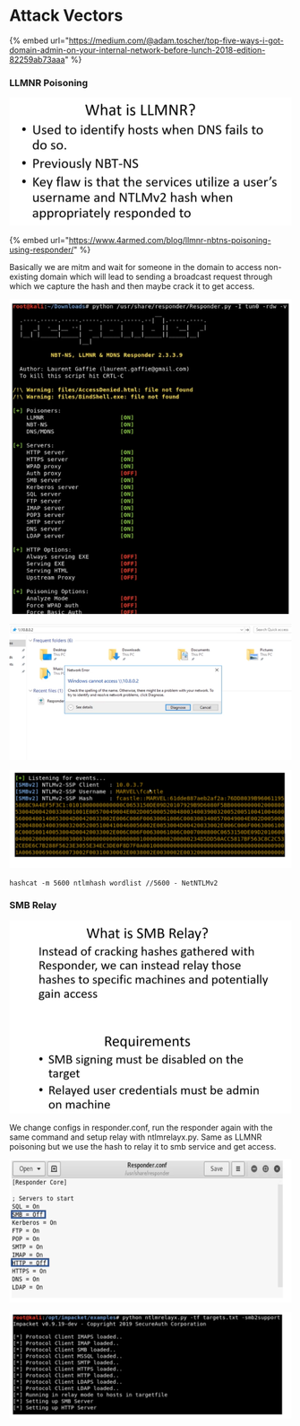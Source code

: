 # Attack Vectors

{% embed url="https://medium.com/@adam.toscher/top-five-ways-i-got-domain-admin-on-your-internal-network-before-lunch-2018-edition-82259ab73aaa" %}

### LLMNR Poisoning

![](../.gitbook/assets/image%20%2817%29.png)

{% embed url="https://www.4armed.com/blog/llmnr-nbtns-poisoning-using-responder/" %}

Basically we are mitm and wait for someone in the domain to access non-existing domain which will lead to sending a broadcast request through which we capture the hash and then maybe crack it to get access.

![](../.gitbook/assets/image%20%2819%29.png)

![](../.gitbook/assets/image%20%2820%29.png)

![](../.gitbook/assets/image%20%2821%29.png)

`hashcat -m 5600 ntlmhash wordlist //5600 - NetNTLMv2`

### SMB Relay

![](../.gitbook/assets/image%20%2816%29.png)

We change configs in responder.conf, run the responder again with the same command and setup relay with ntlmrelayx.py. Same as LLMNR poisoning but we use the hash to relay it to smb service and get access.

![](../.gitbook/assets/image%20%2815%29.png)

![](../.gitbook/assets/image%20%2818%29.png)

